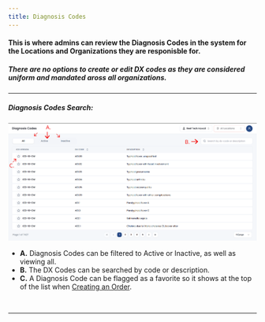 ```yaml
---
title: Diagnosis Codes
---
```


#### This is where admins can review the Diagnosis Codes in the system for the Locations and Organizations they are responisble for.
##### There are no options to create or edit DX codes as they are considered uniform and mandated aross all organizations.

<hr />

##### Diagnosis Codes Search:

![Dashboard Screenshot](/src/assets/screenPrints/DXCodesSearch.png)

- **A.** Diagnosis Codes can be filtered to Active or Inactive, as well as viewing all.
- **B.** The DX Codes can be searched by code or description.
- **C.** A Diagnosis Code can be flagged as a favorite so it shows at the top of the list when [Creating an Order](/orders/add_edit/).

<br />

<hr />

